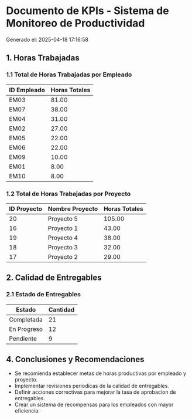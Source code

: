 # Documento de KPIs - Sistema de Monitoreo de Productividad

Generado el: 2025-04-18 17:16:58

## 1. Horas Trabajadas

### 1.1 Total de Horas Trabajadas por Empleado

| ID Empleado | Horas Totales |
|-------------|---------------|
| EM03 | 81.00 |
| EM07 | 38.00 |
| EM04 | 31.00 |
| EM02 | 27.00 |
| EM05 | 22.00 |
| EM06 | 22.00 |
| EM09 | 10.00 |
| EM01 | 8.00 |
| EM10 | 8.00 |

### 1.2 Total de Horas Trabajadas por Proyecto

| ID Proyecto | Nombre Proyecto | Horas Totales |
|-------------|-----------------|---------------|
| 20 | Proyecto 5 | 105.00 |
| 16 | Proyecto 1 | 43.00 |
| 19 | Proyecto 4 | 38.00 |
| 18 | Proyecto 3 | 32.00 |
| 17 | Proyecto 2 | 29.00 |

## 2. Calidad de Entregables

### 2.1 Estado de Entregables

| Estado | Cantidad |
|--------|----------|
| Completada | 21 |
| En Progreso | 12 |
| Pendiente | 9 |

## 4. Conclusiones y Recomendaciones

- Se recomienda establecer metas de horas productivas por empleado y proyecto.
- Implementar revisiones periodicas de la calidad de entregables.
- Definir acciones correctivas para mejorar la tasa de aprobacion de entregables.
- Crear un sistema de recompensas para los empleados con mayor eficiencia.
